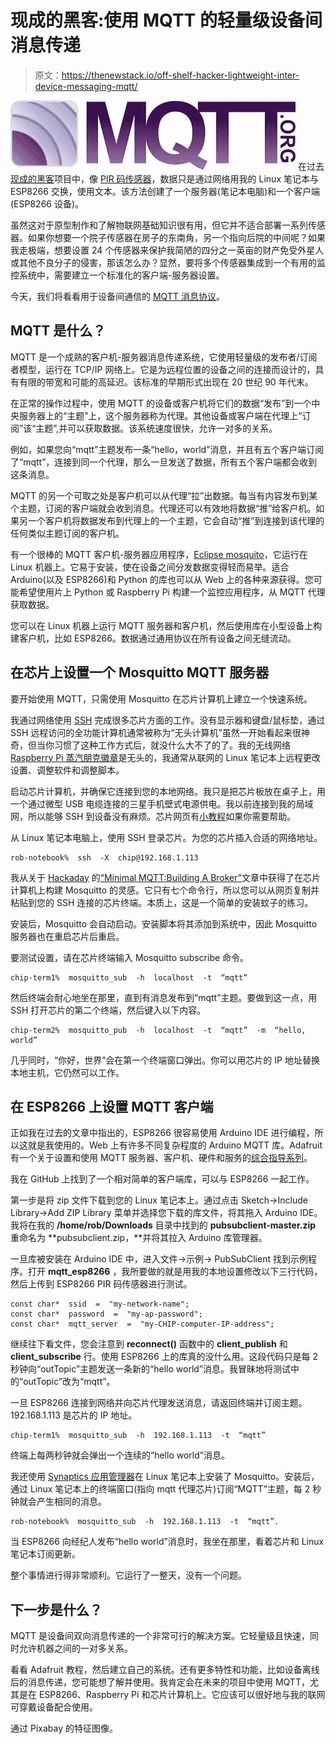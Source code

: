 # 现成的黑客:使用 MQTT 的轻量级设备间消息传递

> 原文：<https://thenewstack.io/off-shelf-hacker-lightweight-inter-device-messaging-mqtt/>

[![](img/35b093e3df4fbf0740b121a7fa4cd9ba.png)](http://mqtt.org/) 在过去[现成的黑客](/tag/off-the-shelf-hacker/)项目中，像 [PIR 码传感器](https://thenewstack.io/off-shelf-hacker-deploying-testing-esp8266-pir-yard-sensor/)，数据只是通过网络用我的 Linux 笔记本与 ESP8266 交换，使用文本。该方法创建了一个服务器(笔记本电脑)和一个客户端(ESP8266 设备)。

虽然这对于原型制作和了解物联网基础知识很有用，但它并不适合部署一系列传感器。如果你想要一个院子传感器在房子的东南角，另一个指向后院的中间呢？如果我走极端，想要设置 24 个传感器来保护我简陋的四分之一英亩的财产免受外星人或其他不良分子的侵害，那该怎么办？显然，要将多个传感器集成到一个有用的监控系统中，需要建立一个标准化的客户端-服务器设置。

今天，我们将看看用于设备间通信的 [MQTT 消息协议](http://mqtt.org/)。

## MQTT 是什么？

MQTT 是一个成熟的客户机-服务器消息传递系统，它使用轻量级的发布者/订阅者模型，运行在 TCP/IP 网络上。它是为远程位置的设备之间的连接而设计的，具有有限的带宽和可能的高延迟。该标准的早期形式出现在 20 世纪 90 年代末。

在正常的操作过程中，使用 MQTT 的设备或客户机将它们的数据“发布”到一个中央服务器上的“主题”上，这个服务器称为代理。其他设备或客户端在代理上“订阅”该“主题”,并可以获取数据。该系统速度很快，允许一对多的关系。

例如，如果您向“mqtt”主题发布一条“hello，world”消息，并且有五个客户端订阅了“mqtt”，连接到同一个代理，那么一旦发送了数据，所有五个客户端都会收到这条消息。

MQTT 的另一个可取之处是客户机可以从代理“拉”出数据。每当有内容发布到某个主题，订阅的客户端就会收到消息。代理还可以有效地将数据“推”给客户机。如果另一个客户机将数据发布到代理上的一个主题，它会自动“推”到连接到该代理的任何类似主题订阅的客户机。

有一个很棒的 MQTT 客户机-服务器应用程序，[Eclipse mosquito](https://mosquitto.org/)，它运行在 Linux 机器上。它易于安装，使在设备之间分发数据变得轻而易举。适合 Arduino(以及 ESP8266)和 Python 的库也可以从 Web 上的各种来源获得。您可能希望使用片上 Python 或 Raspberry Pi 构建一个监控应用程序，从 MQTT 代理获取数据。

您可以在 Linux 机器上运行 MQTT 服务器和客户机，然后使用库在小型设备上构建客户机，比如 ESP8266。数据通过通用协议在所有设备之间无缝流动。

## 在芯片上设置一个 Mosquitto MQTT 服务器

要开始使用 MQTT，只需使用 Mosquitto 在芯片计算机上建立一个快速系统。

我通过网络使用 [SSH](https://www.openssh.com/) 完成很多芯片方面的工作。没有显示器和键盘/鼠标垫，通过 SSH 远程访问的全功能计算机通常被称为“无头计算机”虽然一开始看起来很神奇，但当你习惯了这种工作方式后，就没什么大不了的了。我的无线网络 [Raspberry Pi 蒸汽朋克徽章](https://thenewstack.io/hacking-hardware-the-never-ending-saga-of-steampunk-name-badge-development/)是无头的，我通常从联网的 Linux 笔记本上远程更改设置、调整软件和调整脚本。

启动芯片计算机，并确保它连接到您的本地网络。我只是把芯片板放在桌子上，用一个通过微型 USB 电缆连接的三星手机壁式电源供电。我以前连接到我的局域网，所以能够 SSH 到设备没有麻烦。芯片网页有[小教程](https://bbs.nextthing.co/t/setting-up-chip-as-a-headless-server-with-minimal-tools/1505)如果你需要帮助。

从 Linux 笔记本电脑上，使用 SSH 登录芯片。为您的芯片插入合适的网络地址。

```
rob-notebook%  ssh  -X  chip@192.168.1.113

```

我从关于 [Hackaday](http://hackaday.com/) 的[“Minimal MQTT:Building A Broker”](http://hackaday.com/2016/05/09/minimal-mqtt-building-a-broker/)文章中获得了在芯片计算机上构建 Mosquitto 的灵感。它只有七个命令行，所以您可以从网页复制并粘贴到您的 SSH 连接的芯片终端。本质上，这是一个简单的安装蚊子的练习。

安装后，Mosquitto 会自动启动。安装脚本将其添加到系统中，因此 Mosquitto 服务器也在重启芯片后重启。

要测试设置，请在芯片终端输入 Mosquitto subscribe 命令。

```
chip-term1%  mosquitto_sub  -h  localhost  -t  “mqtt”

```

然后终端会耐心地坐在那里，直到有消息发布到“mqtt”主题。要做到这一点，用 SSH 打开芯片的第二个终端，然后键入以下内容。

```
chip-term2%  mosquitto_pub  -h  localhost  -t  “mqtt”  -m  “hello,  world”

```

几乎同时，“你好，世界”会在第一个终端窗口弹出。你可以用芯片的 IP 地址替换本地主机，它仍然可以工作。

## 在 ESP8266 上设置 MQTT 客户端

正如我在过去的文章中指出的，ESP8266 很容易使用 Arduino IDE 进行编程，所以这就是我使用的。Web 上有许多不同复杂程度的 Arduino MQTT 库。Adafruit 有一个关于设置和使用 MQTT 服务器、客户机、硬件和服务的[综合指导系列](https://learn.adafruit.com/mqtt-adafruit-io-and-you/overview)。

我在 GitHub 上找到了一个相对简单的客户端库，可以与 ESP8266 一起工作。

第一步是将 zip 文件下载到您的 Linux 笔记本上。通过点击 Sketch→Include Library→Add ZIP Library 菜单并选择您下载的库文件，将其拖入 Arduino IDE。我将在我的 **/home/rob/Downloads** 目录中找到的 **pubsubclient-master.zip** 重命名为 **pubsubclient.zip，**并将其拉入 Arduino 库管理器。

一旦库被安装在 Arduino IDE 中，进入文件→示例→ PubSubClient 找到示例程序。打开 **mqtt_esp8266** ，我所要做的就是用我的本地设置修改以下三行代码，然后上传到 ESP8266 PIR 码传感器进行测试。

```
const char*  ssid  =  "my-network-name";
const char*  password  =  "my-ap-password";
const char*  mqtt_server  =  "my-CHIP-computer-IP-address";

```

继续往下看文件，您会注意到 **reconnect()** 函数中的 **client_publish** 和 **client_subscribe** 行。使用 ESP8266 上的库真的没什么用。这段代码只是每 2 秒钟向“outTopic”主题发送一条新的“hello world”消息。我冒昧地将测试中的“outTopic”改为“mqtt”。

一旦 ESP8266 连接到网络并向芯片代理发送消息，请返回终端并订阅主题。192.168.1.113 是芯片的 IP 地址。

```
chip-term1%  mosquitto_sub  -h  192.168.1.113  -t  “mqtt”

```

终端上每两秒钟就会弹出一个连续的“hello world”消息。

我还使用 [Synaptics 应用管理器](http://www.nongnu.org/synaptic/)在 Linux 笔记本上安装了 Mosquitto。安装后，通过 Linux 笔记本上的终端窗口(指向 mqtt 代理芯片)订阅“MQTT”主题，每 2 秒钟就会产生相同的消息。

```
rob-notebook%  mosquitto_sub  -h  192.168.1.113  -t  “mqtt”.

```

当 ESP8266 向经纪人发布“hello world”消息时，我坐在那里，看着芯片和 Linux 笔记本订阅更新。

整个事情进行得非常顺利。它运行了一整天，没有一个问题。

## 下一步是什么？

MQTT 是设备间双向消息传递的一个非常可行的解决方案。它轻量级且快速，同时允许机器之间的一对多关系。

看看 Adafruit 教程，然后建立自己的系统。还有更多特性和功能，比如设备离线后的消息传递，您可能想了解并使用。我肯定会在未来的项目中使用 MQTT，尤其是在 ESP8266、Raspberry Pi 和芯片计算机上。它应该可以很好地与我的联网可穿戴设备配合使用。

通过 Pixabay 的特征图像。

<svg xmlns:xlink="http://www.w3.org/1999/xlink" viewBox="0 0 68 31" version="1.1"><title>Group</title> <desc>Created with Sketch.</desc></svg>